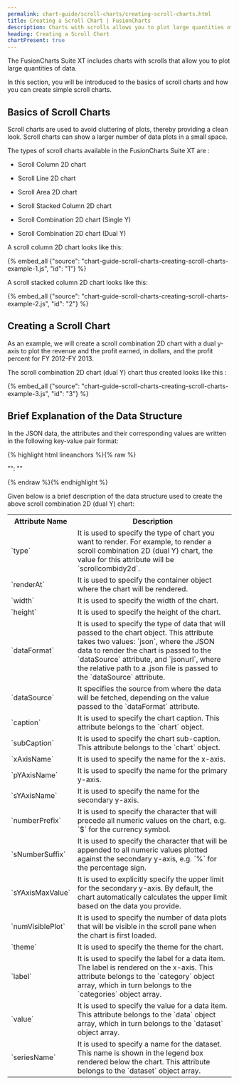 ```yaml
---
permalink: chart-guide/scroll-charts/creating-scroll-charts.html
title: Creating a Scroll Chart | FusionCharts
description: Charts with scrolls allows you to plot large quantities of data. They are also used to avoid cluttering of plots.
heading: Creating a Scroll Chart
chartPresent: true
---
```


The FusionCharts Suite XT includes charts with scrolls that allow you to plot large quantities of data.

In this section, you will be introduced to the basics of scroll charts and how you can create simple scroll charts.

## Basics of Scroll Charts

Scroll charts are used to avoid cluttering of plots, thereby providing a clean look. Scroll charts can show a larger number of data plots in a small space.

The types of scroll charts available in the  FusionCharts Suite XT are :

* Scroll Column 2D chart

* Scroll Line 2D chart

* Scroll Area 2D chart

* Scroll Stacked Column 2D chart

* Scroll Combination 2D chart (Single Y)

* Scroll Combination 2D chart (Dual Y)

A scroll column 2D chart looks like this:

{% embed_all {"source": "chart-guide-scroll-charts-creating-scroll-charts-example-1.js", "id": "1"} %}

A scroll stacked column 2D chart looks like this:

{% embed_all {"source": "chart-guide-scroll-charts-creating-scroll-charts-example-2.js", "id": "2"} %}

## Creating a Scroll Chart

As an example, we will create a scroll combination 2D chart with a dual y-axis to plot the revenue and the profit earned, in dollars, and the profit percent for FY 2012-FY 2013.

The scroll combination 2D chart (dual Y) chart thus created looks like this :

{% embed_all {"source": "chart-guide-scroll-charts-creating-scroll-charts-example-3.js", "id": "3"} %}





## Brief Explanation of the Data Structure

In the JSON data, the attributes and their corresponding values are written in the following key-value pair format:

{% highlight html lineanchors %}{% raw %}

"<attributeName>": "<value>"

{% endraw %}{% endhighlight %}

Given below is a brief description of the data structure used to create the above scroll combination 2D (dual Y) chart:

<table>
  <tr>
    <th>Attribute Name</th>
    <th>Description</th>
  </tr>
  <tr>
    <td>`type`</td>
    <td>It is used to specify the type of chart you want to render. For example, to render a scroll combination 2D (dual Y) chart, the value for this attribute will be `scrollcombidy2d`.</td>
  </tr>
  <tr>
    <td>`renderAt`</td>
    <td>It is used to specify the container object where the chart will be rendered.</td>
  </tr>
  <tr>
    <td>`width`</td>
    <td>It is used to specify the width of the chart.</td>
  </tr>
  <tr>
    <td>`height`</td>
    <td>It is used to specify the height of the chart.</td>
  </tr>
  <tr>
    <td>`dataFormat`</td>
    <td>It is used to specify the type of data that will passed to the chart object. This attribute takes two values: `json`, where the JSON data to render the chart is passed to the `dataSource` attribute, and `jsonurl`, where the relative path to a .json file is passed to the `dataSource` attribute.</td>
  </tr>
  <tr>
    <td>`dataSource`</td>
    <td>It specifies the source from where the data will be fetched, depending on the value passed to the `dataFormat` attribute.</td>
  </tr>
  <tr>
    <td>`caption`</td>
    <td>It is used to specify the chart caption. This attribute belongs to the `chart` object.</td>
  </tr>
  <tr>
    <td>`subCaption`</td>
    <td>It is used to specify the chart sub-caption. This attribute belongs to the `chart` object.</td>
  </tr>
  <tr>
    <td>`xAxisName`</td>
    <td>It is used to specify the name for the x-axis.</td>
  </tr>
  <tr>
    <td>`pYAxisName`</td>
    <td>It is used to specify the name for the primary y-axis.</td>
  </tr>
  <tr>
    <td>`sYAxisName`</td>
    <td>It is used to specify the name for the secondary y-axis.</td>
  </tr>
  <tr>
    <td>`numberPrefix`</td>
    <td>It is used to specify the character that will precede all numeric values on the chart, e.g. `$` for the currency symbol.</td>
  </tr>
  <tr>
    <td>`sNumberSuffix`</td>
    <td>It is used to specify the character that will be appended to all numeric values plotted against the secondary y-axis, e.g. `%` for the percentage sign.</td>
  </tr>
  <tr>
    <td>`sYAxisMaxValue`</td>
    <td>It is used to explicitly specify the upper limit for the secondary y-axis. By default, the chart automatically calculates the upper limit based on the data you provide.</td>
  </tr>
  <tr>
    <td>`numVisiblePlot`</td>
    <td>It is used to specify the number of data plots that will be visible in the scroll pane when the chart is first loaded.</td>
  </tr>
  <tr>
    <td>`theme`</td>
    <td>It is used to specify the theme for the chart.</td>
  </tr>
  <tr>
    <td>`label`</td>
    <td>It is used to specify the label for a data item. The label is rendered on the x-axis. This attribute belongs to the `category` object array, which in turn belongs to the `categories` object array.</td>
  </tr>
  <tr>
    <td>`value`</td>
    <td>It is used to specify the value for a data item. This attribute belongs to the `data` object array, which in turn belongs to the `dataset` object array.</td>
  </tr>
  <tr>
    <td>`seriesName`</td>
    <td>It is used to specify a name for the dataset. This name is shown in the legend box rendered below the chart. This attribute belongs to the `dataset` object array.</td>
  </tr>
</table>